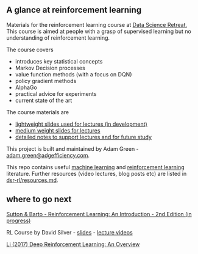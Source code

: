 ## A glance at reinforcement learning

Materials for the reinforcement learning course at [Data Science Retreat.](https://www.datascienceretreat.com/)  This course is aimed at people with a grasp of supervised learning but no understanding of reinforcement learning.

The course covers 

- introduces key statistical concepts
- Markov Decision processes 
- value function methods (with a focus on DQN) 
- policy gradient methods
- AlphaGo 
- practical advice for experiments
- current state of the art

The course materials are

- [lightweight slides used for lectures (in development)](https://github.com/ADGEfficiency/dsr_rl/blob/master/slides.pdf)
- [medium weight slides for lectures](https://github.com/ADGEfficiency/dsr_rl/blob/master/old_slides.pdf)
- [detailed notes to support lectures and for future study](https://github.com/ADGEfficiency/dsr_rl/blob/master/notes/)

This project is built and maintained by Adam Green - [adam.green@adgefficiency.com](adam.green@aadgefficiency.com).

This repo contains useful [machine learning](https://github.com/ADGEfficiency/dsr_rl/tree/master/literature/general_machine_learning) and [reinforcement learning](https://github.com/ADGEfficiency/dsr_rl/tree/master/literature/reinforcement_learning) literature.  Further resources (video lectures, blog posts etc) are listed in [dsr-rl/resources.md](https://github.com/ADGEfficiency/dsr-rl/blob/master/readme.md).

## where to go next

[Sutton & Barto - Reinforcement Learning: An Introduction - 2nd Edition (in progress)](http://people.inf.elte.hu/lorincz/Files/RL_2006/SuttonBook.pdf)

RL Course by David Silver - [slides](https://github.com/ADGEfficiency/dsr_rl/tree/master/literature/silver_lectures) - [lecture videos](https://www.youtube.com/watch?v=2pWv7GOvuf0)

[Li (2017) Deep Reinforcement Learning: An Overview](https://arxiv.org/pdf/1701.07274.pdf)


